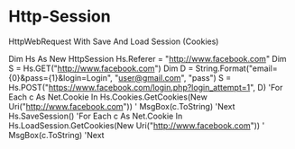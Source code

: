 # Http-Session
HttpWebRequest With Save And Load Session (Cookies)

Dim Hs As New HttpSession
Hs.Referer = "http://www.facebook.com"
Dim S = Hs.GET("http://www.facebook.com")
Dim D = String.Format("email={0}&pass={1}&login=Login", "user@gmail.com", "pass")
S = Hs.POST("https://www.facebook.com/login.php?login_attempt=1", D)
'For Each c As Net.Cookie In Hs.Cookies.GetCookies(New Uri("http://www.facebook.com"))
'    MsgBox(c.ToString)
'Next
Hs.SaveSession()
'For Each c As Net.Cookie In Hs.LoadSession.GetCookies(New Uri("http://www.facebook.com"))
'    MsgBox(c.ToString)
'Next
